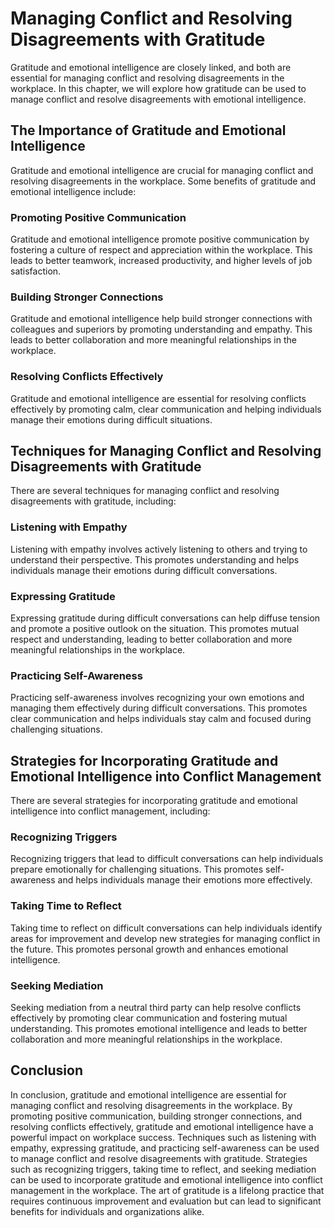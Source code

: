 Managing Conflict and Resolving Disagreements with Gratitude
=============================================================================================================

Gratitude and emotional intelligence are closely linked, and both are essential for managing conflict and resolving disagreements in the workplace. In this chapter, we will explore how gratitude can be used to manage conflict and resolve disagreements with emotional intelligence.

The Importance of Gratitude and Emotional Intelligence
------------------------------------------------------

Gratitude and emotional intelligence are crucial for managing conflict and resolving disagreements in the workplace. Some benefits of gratitude and emotional intelligence include:

### Promoting Positive Communication

Gratitude and emotional intelligence promote positive communication by fostering a culture of respect and appreciation within the workplace. This leads to better teamwork, increased productivity, and higher levels of job satisfaction.

### Building Stronger Connections

Gratitude and emotional intelligence help build stronger connections with colleagues and superiors by promoting understanding and empathy. This leads to better collaboration and more meaningful relationships in the workplace.

### Resolving Conflicts Effectively

Gratitude and emotional intelligence are essential for resolving conflicts effectively by promoting calm, clear communication and helping individuals manage their emotions during difficult situations.

Techniques for Managing Conflict and Resolving Disagreements with Gratitude
---------------------------------------------------------------------------

There are several techniques for managing conflict and resolving disagreements with gratitude, including:

### Listening with Empathy

Listening with empathy involves actively listening to others and trying to understand their perspective. This promotes understanding and helps individuals manage their emotions during difficult conversations.

### Expressing Gratitude

Expressing gratitude during difficult conversations can help diffuse tension and promote a positive outlook on the situation. This promotes mutual respect and understanding, leading to better collaboration and more meaningful relationships in the workplace.

### Practicing Self-Awareness

Practicing self-awareness involves recognizing your own emotions and managing them effectively during difficult conversations. This promotes clear communication and helps individuals stay calm and focused during challenging situations.

Strategies for Incorporating Gratitude and Emotional Intelligence into Conflict Management
------------------------------------------------------------------------------------------

There are several strategies for incorporating gratitude and emotional intelligence into conflict management, including:

### Recognizing Triggers

Recognizing triggers that lead to difficult conversations can help individuals prepare emotionally for challenging situations. This promotes self-awareness and helps individuals manage their emotions more effectively.

### Taking Time to Reflect

Taking time to reflect on difficult conversations can help individuals identify areas for improvement and develop new strategies for managing conflict in the future. This promotes personal growth and enhances emotional intelligence.

### Seeking Mediation

Seeking mediation from a neutral third party can help resolve conflicts effectively by promoting clear communication and fostering mutual understanding. This promotes emotional intelligence and leads to better collaboration and more meaningful relationships in the workplace.

Conclusion
----------

In conclusion, gratitude and emotional intelligence are essential for managing conflict and resolving disagreements in the workplace. By promoting positive communication, building stronger connections, and resolving conflicts effectively, gratitude and emotional intelligence have a powerful impact on workplace success. Techniques such as listening with empathy, expressing gratitude, and practicing self-awareness can be used to manage conflict and resolve disagreements with gratitude. Strategies such as recognizing triggers, taking time to reflect, and seeking mediation can be used to incorporate gratitude and emotional intelligence into conflict management in the workplace. The art of gratitude is a lifelong practice that requires continuous improvement and evaluation but can lead to significant benefits for individuals and organizations alike.
